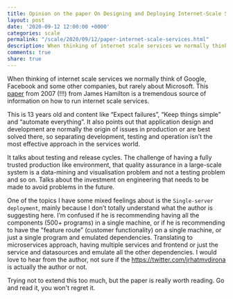 ```yaml
---
title: Opinion on the paper On Designing and Deploying Internet-Scale Services
layout: post
date: '2020-09-12 12:00:00 +0000'
categories: scale
permalink: "/scale/2020/09/12/paper-internet-scale-services.html"
description: When thinking of internet scale services we normally think of Google, Facebook and some other companies, but rarely about Microsoft.
comments: true
share: true
---
```


When thinking of internet scale services we normally think of Google, Facebook and some other companies, but rarely about Microsoft.  This [paper](https://www.usenix.org/legacy/events/lisa07/tech/full_papers/hamilton/hamilton.pdf) from 2007 (!!!) from James Hamilton is a tremendous source of information on how to run internet scale services.

This is 13 years old and content like “Expect failures”, “Keep things simple” and “automate everything”. It also points out that application design and development are normally the origin of issues in production or are best solved there, so separating development, testing and operation isn’t the most effective approach in the services world.

It talks about testing and release cycles. The challenge of having a fully trusted production like environment, that quality assurance in a large-scale system is a data-mining and visualisation problem and not a testing problem and so on. Talks about the investment on engineering that needs to be made to avoid problems in the future.

One of the topics I have some mixed feelings about is the `Single-server deployment`, mainly because I don’t totally understand what the author is suggesting here. I’m confused if he is recommending having all the components (500+ programs) in a single machine, or if he is recommending to have the "feature route” (customer functionality) on a single machine, or just a single program and emulated dependencies. Translating to microservices approach, having multiple services and frontend or just the service and datasources and emulate all the other dependencies. I would love to hear from the author, not sure if the https://twitter.com/jrhatmvdirona is actually the author or not.

Trying not to extend this too much, but the paper is really worth reading. Go and read it, you won't regret it.